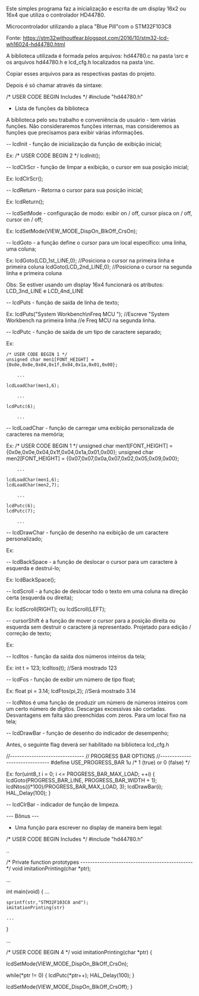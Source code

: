 Este simples programa faz a inicialização e escrita de um display 16x2 ou 16x4 que utiliza o controlador HD44780.

Microcontrolador utilizando a placa "Blue Pill"com o STM32F103C8

Fonte:
https://stm32withoutfear.blogspot.com/2016/10/stm32-lcd-wh16024-hd44780.html

A biblioteca utilizada é formada pelos arquivos: hd44780.c na pasta \src e os arquivos hd44780.h e lcd_cfg.h localizados na pasta \inc.

Copiar esses arquivos para as respectivas pastas do projeto.

Depois é só chamar através da sintaxe:

/* USER CODE BEGIN Includes */
#include "hd44780.h"

- Lista de funções da biblioteca

A biblioteca pelo seu trabalho e conveniência do usuário - tem várias funções. Não consideraremos funções internas, mas consideremos as funções que precisamos para exibir várias informações.

-- lcdInit - função de inicialização da função de exibição inicial;

Ex:
  /* USER CODE BEGIN 2 */
  lcdInit();

  
-- lcdClrScr - função de limpar a exibição, o cursor em sua posição inicial;

Ex:
	lcdClrScr();

	  
-- lcdReturn - Retorna o cursor para sua posição inicial;

Ex:
    lcdReturn();
	  
	  
-- lcdSetMode - configuração de modo: exibir on / off, cursor pisca on / off, cursor on / off;

Ex:
    lcdSetMode(VIEW_MODE_DispOn_BlkOff_CrsOn);

	
-- lcdGoto - a função define o cursor para um local específico: uma linha, uma coluna;

Ex:
	lcdGoto(LCD_1st_LINE,0); //Posiciona o cursor na primeira linha e primeira coluna
	lcdGoto(LCD_2nd_LINE,0); //Posiciona o cursor na segunda linha e primeira coluna
	  
Obs: Se estiver usando um display 16x4 funcionará os atributos: LCD_3nd_LINE e LCD_4nd_LINE 	  


-- lcdPuts - função de saída de linha de texto;

Ex:
	lcdPuts("System Workbench\nFreq MCU "); //Escreve "System Workbench na primeira linha
											//e Freq MCU na segunda linha.
											  

-- lcdPutc - função de saída de um tipo de caractere separado;

Ex:

	/* USER CODE BEGIN 1 */
	unsigned char men1[FONT_HEIGHT] = {0x0e,0x0e,0x04,0x1f,0x04,0x1a,0x01,0x00};
		
		...
		
	lcdLoadChar(men1,6);
		
		...
		
	lcdPutc(6);	
		  
		...

-- lcdLoadChar - função de carregar uma exibição personalizada de caracteres na memória;

Ex:
	/* USER CODE BEGIN 1 */
	unsigned char men1[FONT_HEIGHT] = {0x0e,0x0e,0x04,0x1f,0x04,0x1a,0x01,0x00};
	unsigned char men2[FONT_HEIGHT] = {0x07,0x07,0x0a,0x07,0x02,0x05,0x09,0x00};
		
		...
		
	lcdLoadChar(men1,6);
	lcdLoadChar(men2,7);
		
		...
		
	lcdPutc(6);
	lcdPutc(7);		
		  
		...


-- lcdDrawChar - função de desenho na exibição de um caractere personalizado;

Ex:


-- lcdBackSpace - a função de deslocar o cursor para um caractere à esquerda e destruí-lo;

Ex:
    lcdBackSpace();
	
	
-- lcdScroll - a função de deslocar todo o texto em uma coluna na direção certa (esquerda ou direita);

Ex:
    lcdScroll(RIGHT);
	      ou
	lcdScroll(LEFT);
		  

-- cursorShift é a função de mover o cursor para a posição direita ou esquerda sem destruir o caractere já representado. Projetado para edição / correção de texto;

Ex:


-- lcdItos - função da saída dos números inteiros da tela;

Ex:
	int t = 123;
	lcdItos(t);		//Será mostrado 123

	  
-- lcdFos - função de exibir um número de tipo float;

Ex:
	float pi = 3.14;
	lcdFtos(pi,2);		//Será mostrado 3.14

	
-- lcdNtos é uma função de produzir um número de números inteiros com um certo número de dígitos. Descargas excessivas são cortadas. Desvantagens em falta são preenchidas com zeros. Para um local fixo na tela;

-- lcdDrawBar - função de desenho do indicador de desempenho;

Antes, o seguinte flag deverá ser habilitado na biblioteca lcd_cfg.h

//-------------------------------
// PROGRESS BAR OPTIONS
//-------------------------------
#define USE_PROGRESS_BAR			1u				/* 1 (true) or 0 (false) */


Ex:
    for(uint8_t i = 0; i <= PROGRESS_BAR_MAX_LOAD; ++i)
    {
		lcdGoto(PROGRESS_BAR_LINE, PROGRESS_BAR_WIDTH + 1);
	    lcdNtos((i*100)/PROGRESS_BAR_MAX_LOAD, 3);
	    lcdDrawBar(i);
	    HAL_Delay(100);
    }

	
-- lcdClrBar - indicador de função de limpeza.



--- Bônus ---

- Uma função para escrever no display de maneira bem legal:

/* USER CODE BEGIN Includes */
#include "hd44780.h"

..

/* Private function prototypes -----------------------------------------------*/
void imitationPrinting(char *ptr);

...

int main(void)
{
	...
	
	sprintf(str,"STM32F103C8 and");
	imitationPrinting(str)	
	
	...
}

...

/* USER CODE BEGIN 4 */
void imitationPrinting(char *ptr)
{

 lcdSetMode(VIEW_MODE_DispOn_BlkOff_CrsOn);

 while(*ptr != 0)
 {
  lcdPutc(*ptr++);
  HAL_Delay(100);
 }

 lcdSetMode(VIEW_MODE_DispOn_BlkOff_CrsOff);
}

